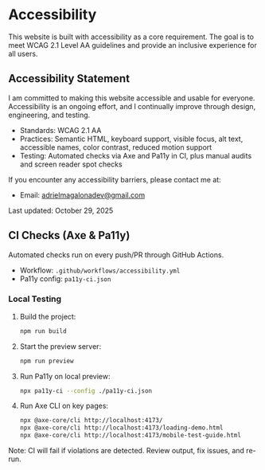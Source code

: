 # Accessibility

This website is built with accessibility as a core requirement. The goal is to meet WCAG 2.1 Level AA guidelines and provide an inclusive experience for all users.

## Accessibility Statement

I am committed to making this website accessible and usable for everyone. Accessibility is an ongoing effort, and I continually improve through design, engineering, and testing.

- Standards: WCAG 2.1 AA
- Practices: Semantic HTML, keyboard support, visible focus, alt text, accessible names, color contrast, reduced motion support
- Testing: Automated checks via Axe and Pa11y in CI, plus manual audits and screen reader spot checks

If you encounter any accessibility barriers, please contact me at:

- Email: adrielmagalonadev@gmail.com

Last updated: October 29, 2025

## CI Checks (Axe & Pa11y)

Automated checks run on every push/PR through GitHub Actions.

- Workflow: `.github/workflows/accessibility.yml`
- Pa11y config: `pa11y-ci.json`

### Local Testing

1. Build the project:
   ```sh
   npm run build
   ```

2. Start the preview server:
   ```sh
   npm run preview
   ```

3. Run Pa11y on local preview:
   ```sh
   npx pa11y-ci --config ./pa11y-ci.json
   ```

4. Run Axe CLI on key pages:
   ```sh
   npx @axe-core/cli http://localhost:4173/
   npx @axe-core/cli http://localhost:4173/loading-demo.html
   npx @axe-core/cli http://localhost:4173/mobile-test-guide.html
   ```

Note: CI will fail if violations are detected. Review output, fix issues, and re-run.